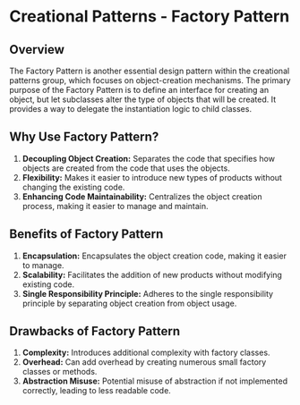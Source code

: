 # Creational Patterns - Factory Pattern

## Overview

The Factory Pattern is another essential design pattern within the creational patterns group, which focuses on object-creation mechanisms. The primary purpose of the Factory Pattern is to define an interface for creating an object, but let subclasses alter the type of objects that will be created. It provides a way to delegate the instantiation logic to child classes.

## Why Use Factory Pattern?

1. **Decoupling Object Creation:** Separates the code that specifies how objects are created from the code that uses the objects.
2. **Flexibility:** Makes it easier to introduce new types of products without changing the existing code.
3. **Enhancing Code Maintainability:** Centralizes the object creation process, making it easier to manage and maintain.


## Benefits of Factory Pattern

1. **Encapsulation:** Encapsulates the object creation code, making it easier to manage.
2. **Scalability:** Facilitates the addition of new products without modifying existing code.
3. **Single Responsibility Principle:** Adheres to the single responsibility principle by separating object creation from object usage.

## Drawbacks of Factory Pattern

1. **Complexity:** Introduces additional complexity with factory classes.
2. **Overhead:** Can add overhead by creating numerous small factory classes or methods.
3. **Abstraction Misuse:** Potential misuse of abstraction if not implemented correctly, leading to less readable code.
